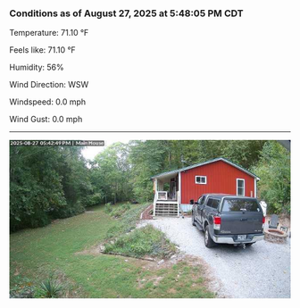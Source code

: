 ### Conditions as of August 27, 2025 at 5:48:05 PM CDT 

Temperature: 71.10 &deg;F

Feels like: 71.10 &deg;F

Humidity: 56%

Wind Direction: WSW

Windspeed: 0.0 mph

Wind Gust: 0.0 mph

---

<img src="./images/latest.jpeg"/>

